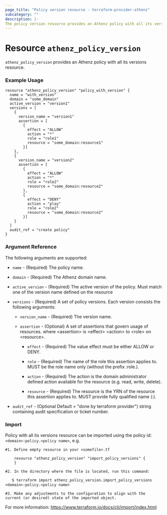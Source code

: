 ```yaml
---
page_title: "Policy version resource - terraform-provider-athenz"
subcategory: ""
description: |-
The policy version resource provides an Athenz policy with all its versions resource.
---
```


# Resource `athenz_policy_version`

`athenz_policy_version` provides an Athenz policy with all its versions resource.

### Example Usage

```hcl
resource "athenz_policy_version" "policy_with_version" {
  name = "with_version"
  domain = "some_domain"
  active_version = "version1"
  versions = [
    {
      version_name = "version1"
      assertion = [
        {
          effect = "ALLOW"
          action = "*"
          role = "role1"
          resource = "some_domain:resource1"
        }]
    },
    {
      version_name = "version2"
      assertion = [
        {
          effect = "ALLOW"
          action = "*"
          role = "role2"
          resource = "some_domain:resource2"
        },
        {
          effect = "DENY"
          action = "play"
          role = "role2"
          resource = "some_domain:resource2"
        }]
    }
  ]
  audit_ref = "create policy"
}
```

### Argument Reference

The following arguments are supported:

- `name` - (Required) The policy name.

- `domain` - (Required) The Athenz domain name.

- `active_version` - (Required) The active version of the policy. Must match one of the version name defined un the resource

- `versions` - (Required) A set of policy versions. Each version consists the following arguments:

    - `version_name` - (Required) The version name.

    - `assertion` - (Optional) A set of assertions that govern usage of resources. where <assertion\> is <effect\> <action\> to <role\> on <resource\>.

        - `effect` - (Required) The value effect must be either ALLOW or DENY.

        - `role` - (Required) The name of the role this assertion applies to. MUST be the role name only (without the prefix <domain name/>:role.).

        - `action` - (Required) The action is the domain administrator defined action available for the resource (e.g. read, write, delete).

        - `resource` - (Required) The resource is the YRN of the resource this assertion applies to. MUST provide fully qualified name (<domain name/>:<resource name/>).


- `audit_ref` - (Optional Default = "done by terraform provider")  string containing audit specification or ticket number.


### Import
Policy with all its versions resource can be imported using the policy id: `<domain>:policy.<policy name>`, e.g.

```hcl
#1. Define empty resource in your <somefile>.tf

    resource "athenz_policy_version" "import_policy_versions" {
    }

#2. In the directory where the file is located, run this command:

   ֿ$ terraform import athenz_policy_version.import_policy_versions <domain>:policy.<policy name>

#3. Make any adjustments to the configuration to align with the current (or desired) state of the imported object.
```
For more information: https://www.terraform.io/docs/cli/import/index.html
